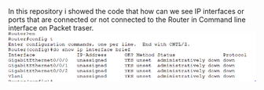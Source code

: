 In this repository i showed the code that how can we see IP interfaces or ports that are connected or not connected to the Router in Command line interface on Packet traser.
![image alt](https://github.com/itswaqashere/CCNA-Show-IP-interface-/blob/main/Show%20IP%20interfaces.PNG?raw=true)
